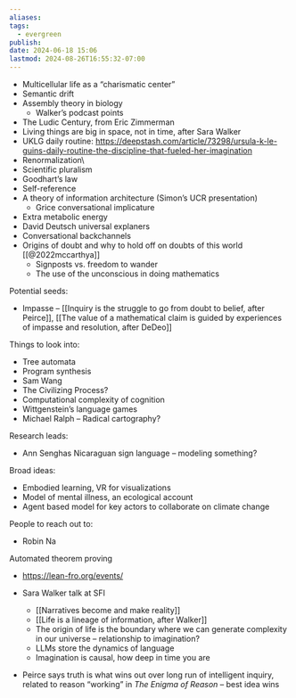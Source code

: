 ```yaml
---
aliases: 
tags:
  - evergreen
publish: 
date: 2024-06-18 15:06
lastmod: 2024-08-26T16:55:32-07:00
---
```

- Multicellular life as a “charismatic center”
- Semantic drift
- Assembly theory in biology
	- Walker’s podcast points
- The Ludic Century, from Eric Zimmerman
- Living things are big in space, not in time, after Sara Walker
- UKLG daily routine: https://deepstash.com/article/73298/ursula-k-le-guins-daily-routine-the-discipline-that-fueled-her-imagination
- Renormalization\
- Scientific pluralism 
- Goodhart’s law
- Self-reference
- A theory of information architecture (Simon’s UCR presentation)
	- Grice conversational implicature
- Extra metabolic energy
- David Deutsch universal explaners
- Conversational backchannels
- Origins of doubt and why to hold off on doubts of this world [[@2022mccarthya]]
	- Signposts vs. freedom to wander
	- The use of the unconscious in doing mathematics

Potential seeds:
- Impasse – [[Inquiry is the struggle to go from doubt to belief, after Peirce]], [[The value of a mathematical claim is guided by experiences of impasse and resolution, after DeDeo]]

Things to look into:
- Tree automata
- Program synthesis
- Sam Wang
- The Civilizing Process?
- Computational complexity of cognition
- Wittgenstein’s language games
- Michael Ralph – Radical cartography?

Research leads:
- Ann Senghas Nicaraguan sign language – modeling something?

Broad ideas:
- Embodied learning, VR for visualizations
- Model of mental illness, an ecological account
- Agent based model for key actors to collaborate on climate change

People to reach out to:
- Robin Na

Automated theorem proving
- https://lean-fro.org/events/

- Sara Walker talk at SFI
	- [[Narratives become and make reality]]
	- [[Life is a lineage of information, after Walker]]
	- The origin of life is the boundary where we can generate complexity in our universe – relationship to imagination?
	- LLMs store the dynamics of language
	- Imagination is causal, how deep in time you are

- Peirce says truth is what wins out over long run of intelligent inquiry, related to reason “working” in *The Enigma of Reason* – best idea wins

